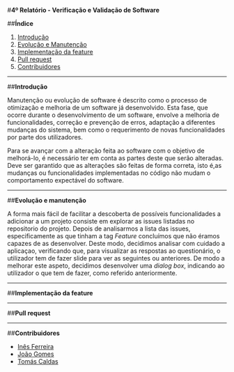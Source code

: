 #**4º Relatório - Verificação e Validação de Software**

##**Índice**

1. [Introdução](#intro)
2. [Evolução e Manutenção](#evol)
3. [Implementação da feature](#imp)
4. [Pull request](#pull)
5. [Contribuidores](#contributors)

****
##**Introdução** <a name ="intro"></a>

Manutenção ou evolução de software é descrito como o processo de otimização e melhoria de um software já desenvolvido. Esta fase, que ocorre durante o desenvolvimento de um software, envolve a melhoria de funcionalidades, correção e prevenção de erros, adaptação a diferentes mudanças do sistema, bem como o requerimento de novas funcionalidades por parte dos utilizadores.

Para se avançar com a alteração feita ao software com o objetivo de melhorá-lo, é necessário ter em conta as partes deste que serão alteradas. Deve ser garantido que as alterações são feitas de forma correta, isto é,as mudanças ou funcionalidades implementadas no código não mudam o comportamento expectável do software.


****
##**Evolução e manutenção** <a name ="evol"></a>

A forma mais fácil de facilitar a descoberta de possíveis funcionalidades a adicionar a um projeto consiste em explorar as issues listadas no repositorio do projeto. Depois de analisarmos a lista das issues, especificamente as que tinham a tag *Feature* concluímos que não éramos capazes de as desenvolver. Deste modo, decidimos analisar com cuidado a aplicaçao, verificando que, para visualizar as respostas ao questionário, o utilizador tem de fazer slide para ver as seguintes ou anteriores. De modo a melhorar este aspeto, decidimos desenvolver uma *dialog box*, indicando ao utilizador o que tem de fazer, como referido anteriormente.


****
##**Implementação da feature**<a name="imp"></a>



****
##**Pull request**<a name="pull"></a>



****
##**Contribuidores**<a name="contributors"></a>

* [Inês Ferreira](https://github.com/inesferreira7)
* [João Gomes](https://github.com/joaogomes04)
* [Tomás Caldas](https://github.com/tomasvcaldas)
